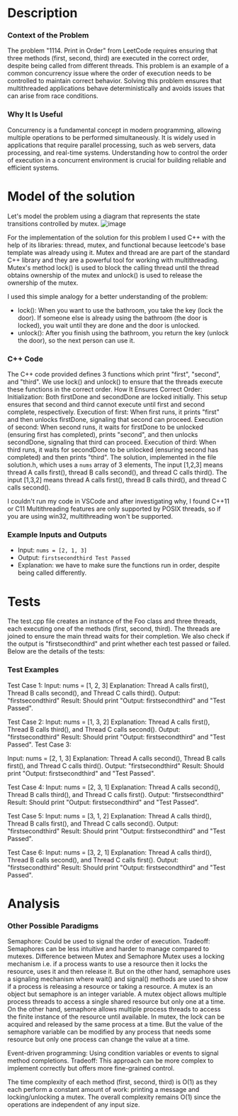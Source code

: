 # Description
### Context of the Problem
The problem "1114. Print in Order" from LeetCode requires ensuring that three methods (first, second, third) are executed in the correct order, despite being called from different threads. This problem is an example of a common concurrency issue where the order of execution needs to be controlled to maintain correct behavior. Solving this problem ensures that multithreaded applications behave deterministically and avoids issues that can arise from race conditions.

### Why It Is Useful
Concurrency is a fundamental concept in modern programming, allowing multiple operations to be performed simultaneously. It is widely used in applications that require parallel processing, such as web servers, data processing, and real-time systems. Understanding how to control the order of execution in a concurrent environment is crucial for building reliable and efficient systems.

# Model of the solution
Let's model the problem using a diagram that represents the state transitions controlled by mutex.
![image](https://github.com/AntonioLanderos/tc2037/assets/150750842/c9dded8b-5ff3-434f-91b7-04891be6ba57)


For the implementation of the solution for this problem I used C++ with the help of its libraries: thread, mutex, and functional because leetcode's base template was already using it. 
Mutex and thread are are part of the standard C++ library and they are a powerful tool for working with multithreading. Mutex's method lock() is used to block the calling thread until the thread obtains ownership of the mutex and unlock() is used to release the ownership of the mutex.

I used this simple analogy for a better understanding of the problem: 
- lock(): When you want to use the bathroom, you take the key (lock the door). If someone else is already using the bathroom (the door is locked), you wait until they are done and the door is unlocked.
- unlock(): After you finish using the bathroom, you return the key (unlock the door), so the next person can use it.

### C++ Code
The C++ code provided defines 3 functions which print "first", "second", and "third". We use lock() and unlock() to ensure that the threads execute these functions in the correct order.
How It Ensures Correct Order:
Initialization: Both firstDone and secondDone are locked initially. This setup ensures that second and third cannot execute until first and second complete, respectively.
Execution of first: When first runs, it prints "first" and then unlocks firstDone, signaling that second can proceed.
Execution of second: When second runs, it waits for firstDone to be unlocked (ensuring first has completed), prints "second", and then unlocks secondDone, signaling that third can proceed.
Execution of third: When third runs, it waits for secondDone to be unlocked (ensuring second has completed) and then prints "third".
The solution, implemented in the file solution.h, which uses a `nums` array of 3 elements, The input [1,2,3] means thread A calls first(), thread B calls second(), and thread C calls third(). The input [1,3,2] means thread A calls first(), thread B calls third(), and thread C calls second(). 

I couldn't run my code in VSCode and after investigating why, I found C++11 or C11 Multithreading features are only supported by POSIX threads, so if you are using win32, multithreading won't be supported.

### Example Inputs and Outputs
- Input: `nums = [2, 1, 3]`
- Output: `firstsecondthird Test Passed`
- Explanation: we have to make sure the functions run in order, despite being called differently.

# Tests
The test.cpp file creates an instance of the Foo class and three threads, each executing one of the methods (first, second, third). The threads are joined to ensure the main thread waits for their completion. We also check if the output is "firstsecondthird" and print whether each test passed or failed. Below are the details of the tests:

### Test Examples
Test Case 1:
Input: nums = [1, 2, 3]
Explanation: Thread A calls first(), Thread B calls second(), and Thread C calls third().
Output: "firstsecondthird"
Result: Should print "Output: firstsecondthird" and "Test Passed".

Test Case 2:
Input: nums = [1, 3, 2]
Explanation: Thread A calls first(), Thread B calls third(), and Thread C calls second().
Output: "firstsecondthird"
Result: Should print "Output: firstsecondthird" and "Test Passed".
Test Case 3:

Input: nums = [2, 1, 3]
Explanation: Thread A calls second(), Thread B calls first(), and Thread C calls third().
Output: "firstsecondthird"
Result: Should print "Output: firstsecondthird" and "Test Passed".

Test Case 4:
Input: nums = [2, 3, 1]
Explanation: Thread A calls second(), Thread B calls third(), and Thread C calls first().
Output: "firstsecondthird"
Result: Should print "Output: firstsecondthird" and "Test Passed".

Test Case 5:
Input: nums = [3, 1, 2]
Explanation: Thread A calls third(), Thread B calls first(), and Thread C calls second().
Output: "firstsecondthird"
Result: Should print "Output: firstsecondthird" and "Test Passed".

Test Case 6:
Input: nums = [3, 2, 1]
Explanation: Thread A calls third(), Thread B calls second(), and Thread C calls first().
Output: "firstsecondthird"
Result: Should print "Output: firstsecondthird" and "Test Passed".

# Analysis
### Other Possible Paradigms
Semaphore:
Could be used to signal the order of execution.
Tradeoff: Semaphores can be less intuitive and harder to manage compared to mutexes.
Difference between Mutex and Semaphore
Mutex uses a locking mechanism i.e. if a process wants to use a resource then it locks the resource, uses it and then release it. But on the other hand, semaphore uses a signaling mechanism where wait() and signal() methods are used to show if a process is releasing a resource or taking a resource.
A mutex is an object but semaphore is an integer variable.
A mutex object allows multiple process threads to access a single shared resource but only one at a time. On the other hand, semaphore allows multiple process threads to access the finite instance of the resource until available.
In mutex, the lock can be acquired and released by the same process at a time. But the value of the semaphore variable can be modified by any process that needs some resource but only one process can change the value at a time.

Event-driven programming:
Using condition variables or events to signal method completions.
Tradeoff: This approach can be more complex to implement correctly but offers more fine-grained control.

The time complexity of each method (first, second, third) is O(1) as they each perform a constant amount of work: printing a message and locking/unlocking a mutex. The overall complexity remains O(1) since the operations are independent of any input size.
